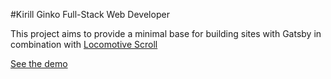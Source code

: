 #Kirill Ginko Full-Stack Web Developer

This project aims to provide a minimal base for building sites with Gatsby in combination with [Locomotive Scroll](https://github.com/locomotivemtl/locomotive-scroll)

[See the demo](https://gatsby-locomotive-scroll-starter.netlify.app/)
